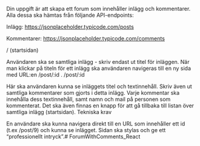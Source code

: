 Din uppgift är att skapa ett forum som innehåller inlägg och kommentarer. Alla dessa ska hämtas från följande API-endpoints:

Inlägg: https://jsonplaceholder.typicode.com/posts

Kommentarer: https://jsonplaceholder.typicode.com/comments

/ (startsidan)

Användaren ska se samtliga inlägg - skriv endast ut titel för inläggen.
När man klickar på titeln för ett inlägg ska användaren navigeras till en ny sida med URL:en /post/:id .
/post/:id

Här ska användaren kunna se inläggets titel och textinnehåll. Skriv även ut samtliga kommentarer som gjorts i detta inlägg. Varje kommentar ska innehålla dess textinnehåll, samt namn och mail på personen som kommenterat.
Det ska även finnas en knapp för att gå tillbaka till listan över samtliga inlägg (startsidan).
Tekniska krav

En användare ska kunna navigera direkt till en URL som innehåller ett id (t.ex /post/9) och kunna se inlägget.
Sidan ska stylas och ge ett “professionellt intryck”.#   F o r u m W i t h C o m m e n t s _ R e a c t 
 
 